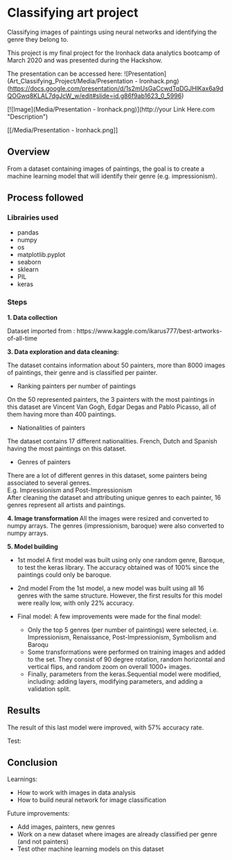 # Classifying art project
Classifying images of paintings using neural networks and identifying the genre they belong to.

This project is my final project for the Ironhack data analytics bootcamp of March 2020 and was presented during the Hackshow.

The presentation can be accessed here:
![Presentation](Art_Classifying_Project/Media/Presentation - Ironhack.png)
(https://docs.google.com/presentation/d/1s2mUsGaCcwdTqDGJHlKax6a9dQOGwq8KLAL7dgJcW_w/edit#slide=id.g86f9ab1623_0_5996)

[![Image](Media/Presentation - Ironhack.png)](http://your Link Here.com "Description")

[[/Media/Presentation - Ironhack.png]]

## Overview
From a dataset containing images of paintings, the goal is to create a machine learning model that will identify their genre (e.g. impressionism). 

## Process followed

### Librairies used
* pandas
* numpy
* os
* matplotlib.pyplot
* seaborn
* sklearn
* PIL
* keras

### Steps
<b>1. Data collection</b>
<p>Dataset imported from : https://www.kaggle.com/ikarus777/best-artworks-of-all-time</p>
  
<b>3. Data exploration and data cleaning: </b>
<div>The dataset contains information about 50 painters, more than 8000 images of paintings,  their genre and is classified per painter.</div>

* Ranking painters per number of paintings 
<div>On the 50 represented painters, the 3 painters with the most paintings in this dataset are Vincent Van Gogh, Edgar Degas and Pablo Picasso, all of them having more than 400 paintings. </div>

* Nationalities of painters
<div>The dataset contains 17 different nationalities. French, Dutch and Spanish having the most paintings on this dataset. </div>

* Genres of painters
<div>There are a lot of different genres in this dataset, some painters being associated to several genres.</div>
<div>E.g. Impressionism and Post-Impressionism</div>
<div>After cleaning the dataset and attributing unique genres to each painter, 16 genres represent all artists and paintings.</div>


<b> 4. Image transformation </b>
All the images were resized and converted to numpy arrays. The genres (impressionism, baroque) were also converted to numpy arrays.

<b> 5. Model building </b>

* 1st model
A first model was built using only one random genre, Baroque, to test the keras library. The accuracy obtained was of 100% since the paintings could only be baroque.

* 2nd model
From the 1st model, a new model was built using all 16 genres with the same structure. However, the first results for this model were really low, with only 22% accuracy.

* Final model:
A few improvements were made for the final model:

  * Only the top 5 genres (per number of paintings) were selected, i.e. Impressionism, Renaissance, Post-Impressionism, Symbolism and Baroqu 
  * Some transformations were performed on training images and added to the set. They consist of 90 degree rotation, random horizontal and vertical flips, and random zoom on overall 1000+ images.
  * Finally, parameters from the keras.Sequential model were modified, including: adding layers, modifying parameters, and adding a validation split. 

## Results
The result of this last model were improved, with 57% accuracy rate. 

<div>Test:</div>


## Conclusion
Learnings:
* How to work with images in data analysis
* How to build neural network for image classification

Future improvements:
* Add  images,  painters,  new genres
* Work on a new dataset where images are already classified per genre (and not painters)
* Test other machine learning models on this dataset

